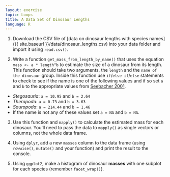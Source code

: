 ```yaml
---
layout: exercise
topic: Loops
title: A Data Set of Dinosaur Lengths
language: R
---
```



1. Download the CSV file of [data on dinosaur lengths with species names]({{ site.baseurl }}/data/dinosaur_lengths.csv) into your data folder and import it using `read.csv()`.

2. Write a function `get_mass_from_length_by_name()` that uses the equation `mass <- a * length^b` to estimate the size of a dinosaur from its length. This function should take two arguments, the `length` and the `name of the dinosaur` group. Inside this function use `if`/`else if`/`else` statements to check to see if the name is one of the following values and if so set `a` and `b` to the appropriate values from [Seebacher 2001](http://www.jstor.org/stable/4524171).
  * *Stegosauria*:  `a = 10.95` and `b = 2.64`
  * *Theropoda*:  `a = 0.73` and `b = 3.63`
  * *Sauropoda*:  `a = 214.44` and `b = 1.46`
  * If the name is not any of these values set `a = NA` and `b = NA`.

3. Use this function and `mapply()` to calculate the estimated mass for each dinosaur. You'll need to pass the data to `mapply()` as single vectors or columns, not the whole data frame.

4. Using `dplyr`, add a new `masses` column to the data frame (using `rowwise()`, `mutate()` and your function) and print the result to the console.

5. Using `ggplot2`, make a histogram of dinosaur **masses** with one subplot for each species (remember `facet_wrap()`).
